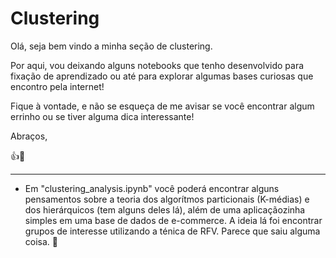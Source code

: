 # Clustering

Olá, seja bem vindo a minha seção de clustering.

Por aqui, vou deixando alguns notebooks que tenho desenvolvido para fixação de aprendizado ou até para explorar algumas bases curiosas que encontro pela internet!

Fique à vontade, e não se esqueça de me avisar se você encontrar algum errinho ou se tiver alguma dica interessante!

Abraços,

👍🐄


----------------------------------------------------------------------

* Em "clustering_analysis.ipynb" você poderá encontrar alguns pensamentos sobre a teoria dos algorítmos particionais (K-médias) e dos hierárquicos (tem alguns deles lá), além de uma aplicaçãozinha simples em uma base de dados de e-commerce. A ideia lá foi encontrar grupos de interesse utilizando a ténica de RFV. Parece que saiu alguma coisa. 🤔
